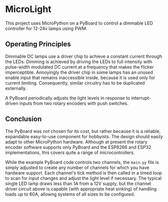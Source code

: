 # MicroLight

This project uses MicroPython on a PyBoard to control a dimmable LED
controller for 12-24v lamps using PWM.

## Operating Principles

Dimmable DC lamps use a driver chip to achieve a constant current through the
LEDs. Dimming is achieved by driving the LEDs to full intensity with
pulse-width modulated DC current at a frequency that makes the flicker
imperceptible. Annoyingly the driver chip in some lamps has an unused enable
input that remains inaccessible inside, because it is used only for current
limiting. Consequently, similar circuitry has to be duplicated externally.

A PyBoard periodically adjusts the light levels in response to
interrupt-driven inputs from two rotary encoders with push switches.

## Conclusion

The PyBoard was not chosen for its cost, but rather because it is a
reliable, expandable easy-to-use component for hobbyists. The design should
easily adapt to other MicroPython hardware. Although at present the rotary
encoder software supports only PyBoard and the ESP8266 and ESP32
implementations, this covers quite a range of microcontrollers.

While the example PyBoard code controls two channels, the `main.py` file is
simply adjusted to create any number of channels for which you have hardware support.
Each channel's tick method is then called in a timed loop to scan for input
changes and adjust the light level if necessary. The typical single LED lamp
draws less than 1A from a 12V supply, but the channel driver circuit above is capable
(with appropriate heat sinking) of handling loads up to 60A, allowng systems of
all sizes to be configured.
